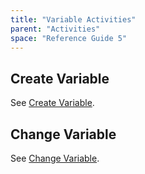 ```yaml
---
title: "Variable Activities"
parent: "Activities"
space: "Reference Guide 5"
---
```



## Create Variable

See [Create Variable](Create+Variable).

## Change Variable

See [Change Variable](Change+Variable).
